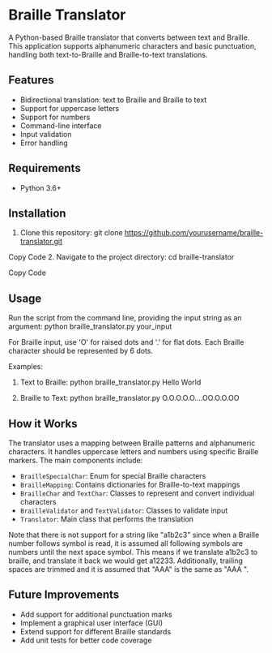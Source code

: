 # Braille Translator

A Python-based Braille translator that converts between text and Braille. This application supports alphanumeric characters and basic punctuation, handling both text-to-Braille and Braille-to-text translations.

## Features

- Bidirectional translation: text to Braille and Braille to text
- Support for uppercase letters
- Support for numbers
- Command-line interface
- Input validation
- Error handling

## Requirements

- Python 3.6+

## Installation

1. Clone this repository:
git clone https://github.com/yourusername/braille-translator.git

Copy Code
2. Navigate to the project directory:
cd braille-translator

Copy Code

## Usage

Run the script from the command line, providing the input string as an argument:
python braille_translator.py your_input


For Braille input, use 'O' for raised dots and '.' for flat dots. Each Braille character should be represented by 6 dots.

Examples:

1. Text to Braille:
python braille_translator.py Hello World


2. Braille to Text:
python braille_translator.py O.O.O.O.O....OO.O.O.OO



## How it Works

The translator uses a mapping between Braille patterns and alphanumeric characters. It handles  uppercase letters and numbers using specific Braille markers. The main components include:

- `BrailleSpecialChar`: Enum for special Braille characters
- `BrailleMapping`: Contains dictionaries for Braille-to-text mappings
- `BrailleChar` and `TextChar`: Classes to represent and convert individual characters
- `BrailleValidator` and `TextValidator`: Classes to validate input
- `Translator`: Main class that performs the translation

Note that there is not support for a string like "a1b2c3" since when a Braille number follows symbol is read, it is assumed all following symbols are numbers until the next space symbol. This means if we translate a1b2c3 to braille, and translate it back we would get a12233. 
Additionally, trailing spaces are trimmed and it is assumed that "AAA" is the same as "AAA ".


## Future Improvements

- Add support for additional punctuation marks
- Implement a graphical user interface (GUI)
- Extend support for different Braille standards
- Add unit tests for better code coverage

